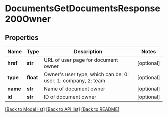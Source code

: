 # DocumentsGetDocumentsResponse200Owner

## Properties
Name | Type | Description | Notes
------------ | ------------- | ------------- | -------------
**href** | **str** | URL of user page for document owner | [optional] 
**type** | **float** | Owner&#39;s user type, which can be: 0: user, 1: company, 2: team | [optional] 
**name** | **str** | Name of document owner | [optional] 
**id** | **str** | ID of document owner | [optional] 

[[Back to Model list]](../README.md#documentation-for-models) [[Back to API list]](../README.md#documentation-for-api-endpoints) [[Back to README]](../README.md)



